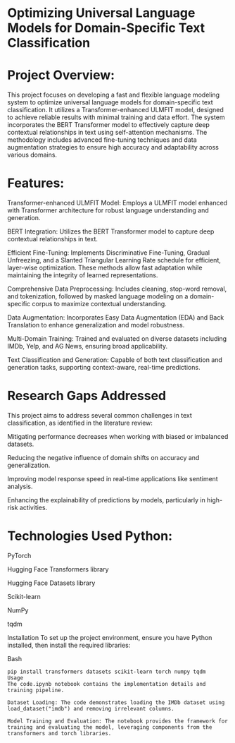 # Optimizing Universal Language Models for Domain-Specific Text Classification
# Project Overview:
This project focuses on developing a fast and flexible language modeling system to optimize universal language models for domain-specific text classification. It utilizes a Transformer-enhanced ULMFIT model, designed to achieve reliable results with minimal training and data effort. The system incorporates the BERT Transformer model to effectively capture deep contextual relationships in text using self-attention mechanisms. The methodology includes advanced fine-tuning techniques and data augmentation strategies to ensure high accuracy and adaptability across various domains.





# Features:

Transformer-enhanced ULMFIT Model: Employs a ULMFIT model enhanced with Transformer architecture for robust language understanding and generation.


BERT Integration: Utilizes the BERT Transformer model to capture deep contextual relationships in text.



Efficient Fine-Tuning: Implements Discriminative Fine-Tuning, Gradual Unfreezing, and a Slanted Triangular Learning Rate schedule for efficient, layer-wise optimization. These methods allow fast adaptation while maintaining the integrity of learned representations.



Comprehensive Data Preprocessing: Includes cleaning, stop-word removal, and tokenization, followed by masked language modeling on a domain-specific corpus to maximize contextual understanding.


Data Augmentation: Incorporates Easy Data Augmentation (EDA) and Back Translation to enhance generalization and model robustness.


Multi-Domain Training: Trained and evaluated on diverse datasets including IMDb, Yelp, and AG News, ensuring broad applicability.



Text Classification and Generation: Capable of both text classification and generation tasks, supporting context-aware, real-time predictions.

# Research Gaps Addressed
This project aims to address several common challenges in text classification, as identified in the literature review:

Mitigating performance decreases when working with biased or imbalanced datasets.

Reducing the negative influence of domain shifts on accuracy and generalization.

Improving model response speed in real-time applications like sentiment analysis.

Enhancing the explainability of predictions by models, particularly in high-risk activities.

# Technologies Used Python:

PyTorch

Hugging Face Transformers library

Hugging Face Datasets library

Scikit-learn

NumPy

tqdm

Installation
To set up the project environment, ensure you have Python installed, then install the required libraries:

Bash
```
pip install transformers datasets scikit-learn torch numpy tqdm
Usage
The code.ipynb notebook contains the implementation details and training pipeline.

Dataset Loading: The code demonstrates loading the IMDb dataset using load_dataset("imdb") and removing irrelevant columns.

Model Training and Evaluation: The notebook provides the framework for training and evaluating the model, leveraging components from the transformers and torch libraries.
